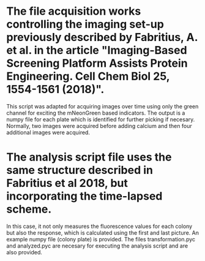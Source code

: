 
# The file acquisition works controlling the imaging set-up previously described by Fabritius, A. et al. in the article  "Imaging-Based Screening Platform Assists Protein Engineering. Cell Chem Biol 25, 1554-1561 (2018)". 
This script was adapted for acquiring images over time using only the green channel for exciting the mNeonGreen based indicators. 
The output is a numpy file for each plate which is identified for further picking if necesary. 
Normally, two images were acquired before adding calcium and then four additional images were acquired. 

# The analysis script file uses the same structure described in Fabritius et al 2018, but incorporating the time-lapsed scheme. 
In this case, it not only measures the fluorescence values for each colony but also the response, which is calculated using the first and last picture. 
An example numpy file (colony plate) is provided. The files transformation.pyc and analyzed.pyc are necesary for executing the analysis script and are also provided.   
